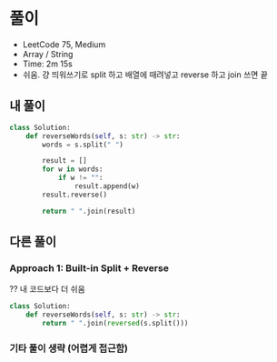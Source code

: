 # 풀이
- LeetCode 75, Medium
- Array / String
- Time: 2m 15s
- 쉬움. 걍 띄워쓰기로 split 하고 배열에 때려넣고 reverse 하고 join 쓰면 끝

## 내 풀이
```py
class Solution:
    def reverseWords(self, s: str) -> str:
        words = s.split(" ")

        result = []
        for w in words:
            if w != "":
                result.append(w)
        result.reverse()

        return " ".join(result)
```

## 다른 풀이
### Approach 1: Built-in Split + Reverse
?? 내 코드보다 더 쉬움
```py
class Solution:
    def reverseWords(self, s: str) -> str:
        return " ".join(reversed(s.split()))
```

### 기타 풀이 생략 (어렵게 접근함)
